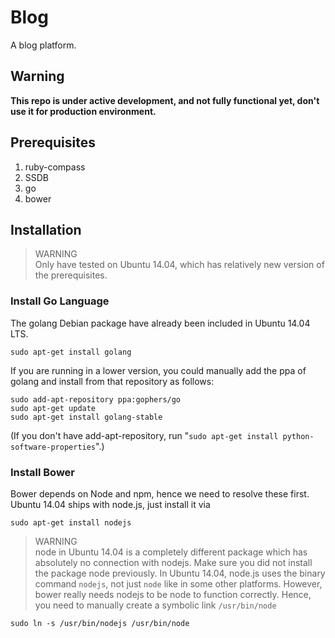 Blog
====

A blog platform.

Warning
------

**This repo is under active development, and not fully functional yet, don't use it for production environment.**

Prerequisites
-------

1. ruby-compass
2. SSDB
3. go
4. bower

Installation
-------
> WARNING  
> Only have tested on Ubuntu 14.04, which has relatively new version of the
> prerequisites.

### Install Go Language
The golang Debian package have already been included in Ubuntu 14.04 LTS.

``` 
sudo apt-get install golang
```
If you are running in a lower version, you could manually add the ppa of golang and install from that repository as follows:
```
sudo add-apt-repository ppa:gophers/go
sudo apt-get update
sudo apt-get install golang-stable
```
(If you don't have add-apt-repository, run "`sudo apt-get install python-software-properties`".) 

### Install Bower
Bower depends on Node and npm, hence we need to resolve these first.
Ubuntu 14.04 ships with node.js, just install it via
```
sudo apt-get install nodejs
```
> WARNING  
> node in Ubuntu 14.04 is a completely different package which has absolutely
> no connection with nodejs. Make sure you did not install the package node
> previously.
In Ubuntu 14.04, node.js uses the binary command `nodejs`, not just `node` like
in some other platforms. However, bower really needs nodejs to be node to
function correctly. Hence, you need to manually create a symbolic link
`/usr/bin/node`
```
sudo ln -s /usr/bin/nodejs /usr/bin/node
```

